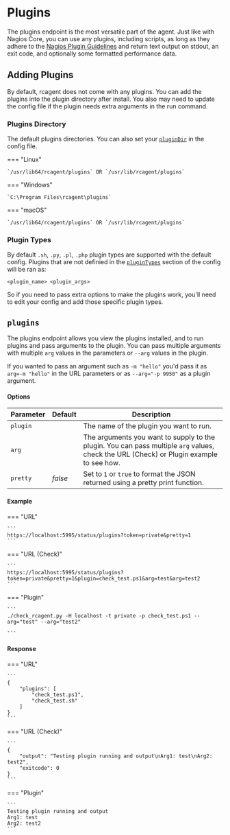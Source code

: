 # Plugins

The plugins endpoint is the most versatile part of the agent. Just like with Nagios Core, you can use any plugins, including scripts, as long as they adhere to the [Nagios Plugin Guidelines](https://nagios-plugins.org/doc/guidelines.html) and return text output on stdout, an exit code, and optionally some formatted performance data.

## Adding Plugins

By default, rcagent does not come with any plugins. You can add the plugins into the plugin directory after install. You also may need to update the config file if the plugin needs extra arguments in the run command.

### Plugins Directory

The default plugins directories. You can also set your [`pluginDir`](../../config/options#plugindir) in the config file.

=== "Linux"

	`/usr/lib64/rcagent/plugins` OR `/usr/lib/rcagent/plugins`

=== "Windows"

	`C:\Program Files\rcagent\plugins`

=== "macOS"

	`/usr/lib64/rcagent/plugins` OR `/usr/lib/rcagent/plugins`

### Plugin Types

By default `.sh`, `.py`, `.pl`, `.php` plugin types are supported with the default config. Plugins that are not definied in the [`pluginTypes`](../../config/options#plugintypes) section of the config will be ran as:

```
<plugin_name> <plugin_args>
```

So if you need to pass extra options to make the plugins work, you'll need to edit your config and add those specific plugin types.

## `plugins`

The plugins endpoint allows you view the plugins installed, and to run plugins and pass arguments to the plugin. You can pass multiple arguments with multiple `arg` values in the parameters or `--arg` values in the plugin.

If you wanted to pass an argument such as `-m "hello"` you'd pass it as `arg=-m "hello"` in the URL parameters or as `--arg="-p 9950"` as a plugin argument.

#### Options

Parameter | Default | Description
----------|---------|------------
`plugin` | | The name of the plugin you want to run.
`arg` | | The arguments you want to supply to the plugin. You can pass multiple `arg` values, check the URL (Check) or Plugin example to see how.
`pretty` | *false* | Set to `1` or `true` to format the JSON returned using a pretty print function.


#### Example

=== "URL"

	```
	https://localhost:5995/status/plugins?token=private&pretty=1
	```

=== "URL (Check)"

	```
	https://localhost:5995/status/plugins?token=private&pretty=1&plugin=check_test.ps1&arg=test&arg=test2
	```

=== "Plugin"

	```
	./check_rcagent.py -H localhost -t private -p check_test.ps1 --arg="test" --arg="test2"

	```

#### Response 

=== "URL"

	```
	{
		"plugins": [
			"check_test.ps1",
			"check_test.sh"
		]
	}
	```

=== "URL (Check)"

	```
	{
		"output": "Testing plugin running and output\nArg1: test\nArg2: test2",
		"exitcode": 0
	}
	```

=== "Plugin"

	```
	Testing plugin running and output
	Arg1: test
	Arg2: test2
	```
